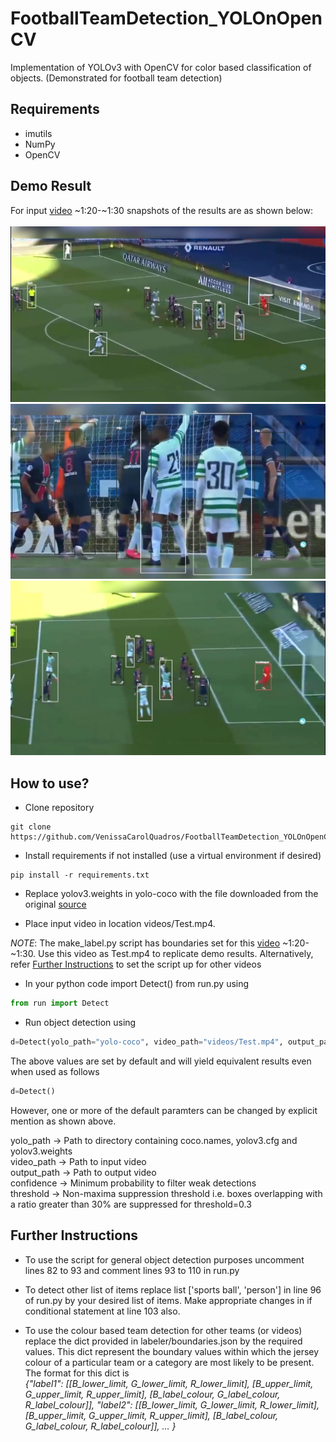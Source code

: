 # FootballTeamDetection_YOLOnOpenCV
Implementation of YOLOv3 with OpenCV for color based classification of objects. (Demonstrated for football team detection)

## Requirements
* imutils
* NumPy
* OpenCV

## Demo Result
For input [video](https://www.youtube.com/watch?v=m6OelxDt1kk) ~1:20-~1:30 snapshots of the results are as shown below:<br/>
<br/>
![Result Image 1](https://github.com/VenissaCarolQuadros/FootballTeamDetection_YOLOnOpenCV/blob/main/result_images/result_1.JPG)<br/>
![Result Image 2](https://github.com/VenissaCarolQuadros/FootballTeamDetection_YOLOnOpenCV/blob/main/result_images/result_2.JPG)<br/>
![Result Image 3](https://github.com/VenissaCarolQuadros/FootballTeamDetection_YOLOnOpenCV/blob/main/result_images/result_3.JPG)<br/>


## How to use?
* Clone repository
```
git clone https://github.com/VenissaCarolQuadros/FootballTeamDetection_YOLOnOpenCV`
```

* Install requirements if not installed (use a virtual environment if desired)
```
pip install -r requirements.txt
```

* Replace yolov3.weights in yolo-coco with the file downloaded from the original [source](https://pjreddie.com/media/files/yolov3.weights)

* Place input video in location videos/Test.mp4.

*NOTE*: The make_label.py script has boundaries set for this [video](https://www.youtube.com/watch?v=m6OelxDt1kk) ~1:20-~1:30. Use this video as Test.mp4 to replicate demo results.
Alternatively, refer [Further Instructions](#further-instructions) to set the script up for other videos

* In your python code import Detect() from run.py using
```python
from run import Detect
```
* Run object detection using
```python
d=Detect(yolo_path="yolo-coco", video_path="videos/Test.mp4", output_path="output/output.avi", confidence=0.5, threshold=0.3)
```
The above values are set by default and will yield equivalent results even when used as follows
```python
d=Detect()
```
However, one or more of the default paramters can be changed by explicit mention as shown above.

yolo_path -> Path to directory containing coco.names, yolov3.cfg and yolov3.weights<br/>
video_path -> Path to input video<br/>
output_path -> Path to output video<br/>
confidence -> Minimum probability to filter weak detections <br/>
threshold -> Non-maxima suppression threshold i.e. boxes overlapping with a ratio greater than 30% are suppressed for threshold=0.3<br/>

## Further Instructions
* To use the script for general object detection purposes uncomment lines 82 to 93 and comment lines 93 to 110 in run.py

* To detect other list of items replace list ['sports ball', 'person'] in line 96 of run.py by your desired list of items. Make appropriate changes in if conditional statement at line 103 also.

* To use the colour based team detection for other teams (or videos) replace the dict provided in labeler/boundaries.json by the required values. This dict represent the boundary values within which the jersey colour of a particular team or a category  are most likely to be present.
The format for this dict is <br/>
*{"label1": [[B_lower_limit, G_lower_limit, R_lower_limit], [B_upper_limit, G_upper_limit, R_upper_limit], [B_label_colour, G_label_colour, R_label_colour]], "label2": [[B_lower_limit, G_lower_limit, R_lower_limit], [B_upper_limit, G_upper_limit, R_upper_limit], [B_label_colour, G_label_colour, R_label_colour]], ... }*
